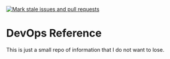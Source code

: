 [![Mark stale issues and pull requests](https://github.com/johnnycici/devops-reference/actions/workflows/stale.yml/badge.svg)](https://github.com/johnnycici/devops-reference/actions/workflows/stale.yml)

# DevOps Reference

This is just a small repo of information that I do not want to lose. 
